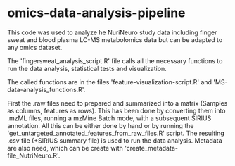 # omics-data-analysis-pipeline
This code was used to analyze he NuriNeuro study data including finger sweat and blood plasma LC-MS metabolomics data but can be adapted to any omics dataset.

The 'fingersweat_analysis_script.R' file calls all the necessary functions to run the data analysis, statistical tests and visualization.

The called functions are in the files 'feature-visualization-script.R' and 'MS-data-analysis_functions.R'.

First the .raw files need to prepared and summarized into a matrix (Samples as columns, features as rows).
This has been done by converting them into .mzML files, running a mzMine Batch mode, with a subsequent SIRIUS annotation. All this can be either done by hand or by running the 'get_untargeted_annotated_features_from_raw_files.R' script.
The resulting .csv file (+SIRIUS summary file) is used to run the data analysis.
Metadata are also need, which can be create with 'create_metadata-file_NutriNeuro.R'.
